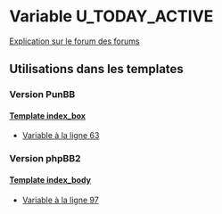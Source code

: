 # Variable U_TODAY_ACTIVE
[Explication sur le forum des forums](http://forum.forumactif.com/t294113-listing-des-variables#U_TODAY_ACTIVE)
## Utilisations dans les templates
### Version PunBB
#### [Template index_box](punbb/index_box.md)
* [Variable à la ligne 63](../punbb/index_box.tpl#L63)
### Version phpBB2
#### [Template index_body](subsilver/index_body.md)
* [Variable à la ligne 97](../subsilver/index_body.tpl#L97)